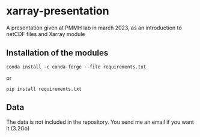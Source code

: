 # xarray-presentation
A presentation given at PMMH lab in march 2023, as an introduction to netCDF files and Xarray module

## Installation of the modules

```
conda install -c conda-forge --file requirements.txt
```
or

```
pip install requirements.txt
```

## Data 

The data is not included in the repository. You send me an email if you want it (3.2Go) 
